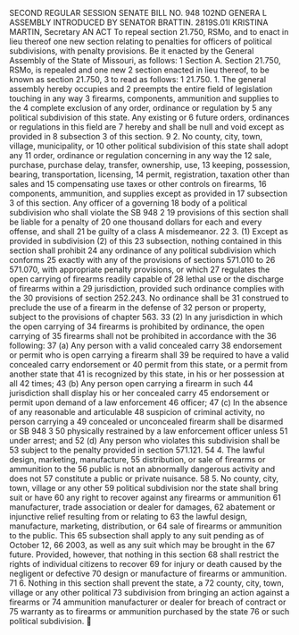 SECOND REGULAR SESSION
SENATE BILL NO. 948
102ND GENERA L ASSEMBLY
INTRODUCED BY SENATOR BRATTIN.
2819S.01I KRISTINA MARTIN, Secretary
AN ACT
To repeal section 21.750, RSMo, and to enact in lieu thereof one new section relating to penalties
for officers of political subdivisions, with penalty provisions.
Be it enacted by the General Assembly of the State of Missouri, as follows:
1 Section A. Section 21.750, RSMo, is repealed and one new
2 section enacted in lieu thereof, to be known as section 21.750,
3 to read as follows:
1 21.750. 1. The general assembly hereby occupies and
2 preempts the entire field of legislation touching in any way
3 firearms, components, ammunition and supplies to the
4 complete exclusion of any order, ordinance or regulation by
5 any political subdivision of this state. Any existing or
6 future orders, ordinances or regulations in this field are
7 hereby and shall be null and void except as provided in
8 subsection 3 of this section.
9 2. No county, city, town, village, municipality, or
10 other political subdivision of this state shall adopt any
11 order, ordinance or regulation concerning in any way the
12 sale, purchase, purchase delay, transfer, ownership, use,
13 keeping, possession, bearing, transportation, licensing,
14 permit, registration, taxation other than sales and
15 compensating use taxes or other controls on firearms,
16 components, ammunition, and supplies except as provided in
17 subsection 3 of this section. Any officer of a governing
18 body of a political subdivision who shall violate the
SB 948 2
19 provisions of this section shall be liable for a penalty of
20 one thousand dollars for each and every offense, and shall
21 be guilty of a class A misdemeanor.
22 3. (1) Except as provided in subdivision (2) of this
23 subsection, nothing contained in this section shall prohibit
24 any ordinance of any political subdivision which conforms
25 exactly with any of the provisions of sections 571.010 to
26 571.070, with appropriate penalty provisions, or which
27 regulates the open carrying of firearms readily capable of
28 lethal use or the discharge of firearms within a
29 jurisdiction, provided such ordinance complies with the
30 provisions of section 252.243. No ordinance shall be
31 construed to preclude the use of a firearm in the defense of
32 person or property, subject to the provisions of chapter 563.
33 (2) In any jurisdiction in which the open carrying of
34 firearms is prohibited by ordinance, the open carrying of
35 firearms shall not be prohibited in accordance with the
36 following:
37 (a) Any person with a valid concealed carry
38 endorsement or permit who is open carrying a firearm shall
39 be required to have a valid concealed carry endorsement or
40 permit from this state, or a permit from another state that
41 is recognized by this state, in his or her possession at all
42 times;
43 (b) Any person open carrying a firearm in such
44 jurisdiction shall display his or her concealed carry
45 endorsement or permit upon demand of a law enforcement
46 officer;
47 (c) In the absence of any reasonable and articulable
48 suspicion of criminal activity, no person carrying a
49 concealed or unconcealed firearm shall be disarmed or
SB 948 3
50 physically restrained by a law enforcement officer unless
51 under arrest; and
52 (d) Any person who violates this subdivision shall be
53 subject to the penalty provided in section 571.121.
54 4. The lawful design, marketing, manufacture,
55 distribution, or sale of firearms or ammunition to the
56 public is not an abnormally dangerous activity and does not
57 constitute a public or private nuisance.
58 5. No county, city, town, village or any other
59 political subdivision nor the state shall bring suit or have
60 any right to recover against any firearms or ammunition
61 manufacturer, trade association or dealer for damages,
62 abatement or injunctive relief resulting from or relating to
63 the lawful design, manufacture, marketing, distribution, or
64 sale of firearms or ammunition to the public. This
65 subsection shall apply to any suit pending as of October 12,
66 2003, as well as any suit which may be brought in the
67 future. Provided, however, that nothing in this section
68 shall restrict the rights of individual citizens to recover
69 for injury or death caused by the negligent or defective
70 design or manufacture of firearms or ammunition.
71 6. Nothing in this section shall prevent the state, a
72 county, city, town, village or any other political
73 subdivision from bringing an action against a firearms or
74 ammunition manufacturer or dealer for breach of contract or
75 warranty as to firearms or ammunition purchased by the state
76 or such political subdivision.
